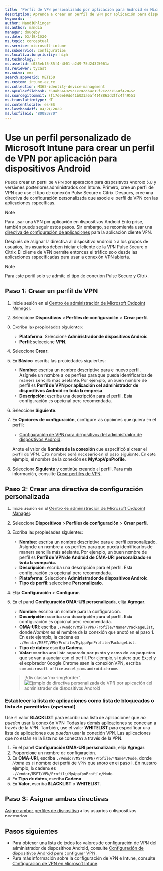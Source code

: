 ```yaml
---
title: 'Perfil de VPN personalizado por aplicación para Android en Microsoft Intune: Azure | Microsoft Docs'
description: Aprenda a crear un perfil de VPN por aplicación para dispositivos del administrador de dispositivos Android administrados por Microsoft Intune.
keywords: ''
author: MandiOhlinger
ms.author: mandia
manager: dougeby
ms.date: 03/19/2020
ms.topic: conceptual
ms.service: microsoft-intune
ms.subservice: configuration
ms.localizationpriority: high
ms.technology: ''
ms.assetid: d035ebf5-85f4-4001-a249-75d24325061a
ms.reviewer: tycast
ms.suite: ems
search.appverid: MET150
ms.custom: intune-azure
ms.collection: M365-identity-device-management
ms.openlocfilehash: d58ab666929e1e28cab4e19f2e2cec668f428452
ms.sourcegitcommit: 7f17d6eb9dd41b031a6af4148863d2ffc4f49551
ms.translationtype: HT
ms.contentlocale: es-ES
ms.lasthandoff: 04/21/2020
ms.locfileid: "80083870"
---
```

# <a name="use-a-microsoft-intune-custom-profile-to-create-a-per-app-vpn-profile-for-android-devices"></a>Use un perfil personalizado de Microsoft Intune para crear un perfil de VPN por aplicación para dispositivos Android

Puede crear un perfil de VPN por aplicación para dispositivos Android 5.0 y versiones posteriores administrados con Intune. Primero, cree un perfil de VPN que use el tipo de conexión Pulse Secure o Citrix. Después, cree una directiva de configuración personalizada que asocie el perfil de VPN con las aplicaciones específicas.

> [!NOTE]
> Para usar una VPN por aplicación en dispositivos Android Enterprise, también puede seguir estos pasos. Sin embargo, se recomienda usar una [directiva de configuración de aplicaciones](../apps/app-configuration-policies-use-android.md) para la aplicación cliente VPN.

Después de asignar la directiva al dispositivo Android o a los grupos de usuarios, los usuarios deben iniciar el cliente de la VPN Pulse Secure o Citrix. El cliente de VPN permite entonces el tráfico solo desde las aplicaciones especificadas para usar la conexión VPN abierta.

> [!NOTE]
>
> Para este perfil solo se admite el tipo de conexión Pulse Secure y Citrix.

## <a name="step-1-create-a-vpn-profile"></a>Paso 1: Crear un perfil de VPN

1. Inicie sesión en el [Centro de administración de Microsoft Endpoint Manager](https://go.microsoft.com/fwlink/?linkid=2109431).
2. Seleccione **Dispositivos** > **Perfiles de configuración** > **Crear perfil**.
3. Escriba las propiedades siguientes:

    - **Plataforma**: Seleccione **Administrador de dispositivos Android**.
    - **Perfil**: seleccione **VPN**.

4. Seleccione **Crear**.
5. En **Básico**, escriba las propiedades siguientes:

    - **Nombre**: escriba un nombre descriptivo para el nuevo perfil. Asígnele un nombre a los perfiles para que pueda identificarlos de manera sencilla más adelante. Por ejemplo, un buen nombre de perfil es **Perfil de VPN por aplicación del administrador de dispositivos Android en toda la empresa**.
    - **Descripción**: escriba una descripción para el perfil. Esta configuración es opcional pero recomendada.

6. Seleccione **Siguiente**.
7. En **Opciones de configuración**, configure las opciones que quiera en el perfil:

    - [Configuración de VPN para dispositivos del administrador de dispositivos Android](vpn-settings-android.md).

    Anote el valor de **Nombre de la conexión** que especificó al crear el perfil de VPN. Este nombre será necesario en el paso siguiente. En este ejemplo, el nombre de la conexión es **MyAppVpnProfile**.

8. Seleccione **Siguiente** y continúe creando el perfil. Para más información, consulte [Crear perfiles de VPN](vpn-settings-configure.md#create-the-profile).

## <a name="step-2-create-a-custom-configuration-policy"></a>Paso 2: Crear una directiva de configuración personalizada

1. Inicie sesión en el [Centro de administración de Microsoft Endpoint Manager](https://go.microsoft.com/fwlink/?linkid=2109431).
2. Seleccione **Dispositivos** > **Perfiles de configuración** > **Crear perfil**.
3. Escriba las propiedades siguientes:

    - **Nombre**: escriba un nombre descriptivo para el perfil personalizado. Asígnele un nombre a los perfiles para que pueda identificarlos de manera sencilla más adelante. Por ejemplo, un buen nombre de perfil es **Perfil de VPN de Android de OMA-URI personalizado en toda la compañía**.
    - **Descripción**: escriba una descripción para el perfil. Esta configuración es opcional pero recomendada.
    - **Plataforma**: Seleccione **Administrador de dispositivos Android**.
    - **Tipo de perfil**: seleccione **Personalizado**.

4. Elija **Configuración** > **Configurar**.
5. En el panel **Configuración OMA-URI personalizada**, elija **Agregar**.
    - **Nombre**: escriba un nombre para la configuración.
    - **Descripción**: escriba una descripción para el perfil. Esta configuración es opcional pero recomendada.
    - **OMA-URI**: escriba `./Vendor/MSFT/VPN/Profile/*Name*/PackageList`, donde *Nombre* es el nombre de la conexión que anotó en el paso 1. En este ejemplo, la cadena es `./Vendor/MSFT/VPN/Profile/MyAppVpnProfile/PackageList`.
    - **Tipo de datos**: escriba **Cadena**.
    - **Valor**: escriba una lista separada por punto y coma de los paquetes que se van a asociar con el perfil. Por ejemplo, si quiere que Excel y el explorador Google Chrome usen la conexión VPN, escriba `com.microsoft.office.excel;com.android.chrome`.

    > [!div class="mx-imgBorder"]
    >![Ejemplo de directiva personalizada de VPN por aplicación del administrador de dispositivos Android](./media/android-pulse-secure-per-app-vpn/android_per_app_vpn_oma_uri.png)

### <a name="set-your-app-list-to-blacklist-or-whitelist-optional"></a>Establecer la lista de aplicaciones como lista de bloqueados o lista de permitidos (opcional)

Use el valor **BLACKLIST** para escribir una lista de aplicaciones que *no puedan* usar la conexión VPN. Todas las demás aplicaciones se conectan a través de la VPN. También, use el valor **WHITELIST** para especificar una lista de aplicaciones que *puedan* usar la conexión VPN. Las aplicaciones que no están en la lista no se conectan a través de la VPN.

1. En el panel **Configuración OMA-URI personalizada**, elija **Agregar**.
2. Proporcione un nombre de configuración.
3. En **OMA-URI**, escriba `./Vendor/MSFT/VPN/Profile/*Name*/Mode`, donde *Name* es el nombre del perfil de VPN que anotó en el paso 1. En nuestro ejemplo, la cadena es `./Vendor/MSFT/VPN/Profile/MyAppVpnProfile/Mode`.
4. En **Tipo de datos**, escriba **Cadena**.
5. En **Valor**, escriba **BLACKLIST** o **WHITELIST**.

## <a name="step-3-assign-both-policies"></a>Paso 3: Asignar ambas directivas

[Asigne ambos perfiles de dispositivo](device-profile-assign.md) a los usuarios o dispositivos necesarios.

## <a name="next-steps"></a>Pasos siguientes

- Para obtener una lista de todos los valores de configuración de VPN del administrador de dispositivos Android, consulte [Configuración de dispositivos Android para configurar VPN](vpn-settings-android.md).
- Para más información sobre la configuración de VPN e Intune, consulte [Configuración de VPN en Microsoft Intune](vpn-settings-configure.md).
